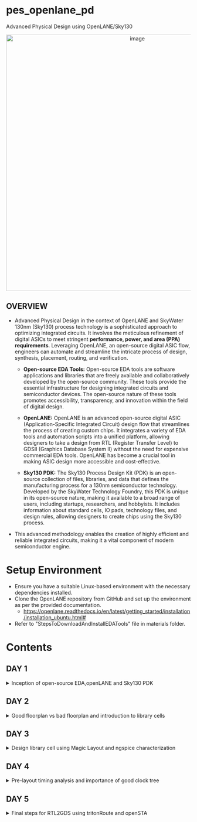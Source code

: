 # pes_openlane_pd
Advanced Physical Design using OpenLANE/Sky130

<p align="center">
<img width="700" alt="image" src="https://github.com/vandhana01/pes_openlane_pd/assets/142392052/1694b272-1d44-496e-acd1-7bfe96a40d27">
</p>

 ## OVERVIEW
- Advanced Physical Design in the context of OpenLANE and SkyWater 130nm (Sky130) process technology is a sophisticated approach to optimizing integrated circuits. It involves the meticulous refinement of digital ASICs to meet stringent **performance, power, and area (PPA) requirements**. Leveraging OpenLANE, an open-source digital ASIC flow, engineers can automate and streamline the intricate process of design, synthesis, placement, routing, and verification. 

   - **Open-source EDA Tools:** Open-source EDA tools are software applications and libraries that are freely available and collaboratively developed by the open-source community. These tools provide the essential infrastructure for designing integrated circuits and semiconductor devices. The open-source nature of these tools promotes accessibility, transparency, and innovation within the field of digital design.
   
   - **OpenLANE:** OpenLANE is an advanced open-source digital ASIC (Application-Specific Integrated Circuit) design flow that streamlines the process of creating custom chips. It integrates a variety of EDA tools and automation scripts into a unified platform, allowing designers to take a design from RTL (Register Transfer Level) to GDSII (Graphics Database System II) without the need for expensive commercial EDA tools. OpenLANE has become a crucial tool in making ASIC design more accessible and cost-effective.
   
   - **Sky130 PDK:** The Sky130 Process Design Kit (PDK) is an open-source collection of files, libraries, and data that defines the manufacturing process for a 130nm semiconductor technology. Developed by the SkyWater Technology Foundry, this PDK is unique in its open-source nature, making it available to a broad range of users, including startups, researchers, and hobbyists. It includes information about standard cells, IO pads, technology files, and design rules, allowing designers to create chips using the Sky130 process.
     
- This advanced methodology enables the creation of highly efficient and reliable integrated circuits, making it a vital component of modern semiconductor engine.
       
# **Setup Environment**
- Ensure you have a suitable Linux-based environment with the necessary dependencies installed.
- Clone the OpenLANE repository from GitHub and set up the environment as per the provided documentation.
   - https://openlane.readthedocs.io/en/latest/getting_started/installation/installation_ubuntu.html#
- Refer to "StepsToDownloadAndInstallEDATools" file in materials folder.

  
# **Contents**  
## DAY 1
<details>
<summary> Inception of open-source EDA,openLANE and Sky130 PDK </summary>
<br>
  
[](https://github.com/vandhana01/pes_asic_class#links-for-easy-navigaton)

- [Introduction to QFN-48 Package,chip,pads,core,die and IPs](#Introduction-to-QFN-48-Package,chip,pads,core,die-and-IPs)
- [Introduction to RISC-V](#Introduction-to-RISC-V)
- [From Software Applications to Hardware](#From-Software-Applications-to-Hardware)
- [Introduction to all components of open-source digital asic design](#Introduction-to-all-components-of-open-source-digital-asic-design)
- [Simplified RTL2GDS flow](#Simplified-RTL2GDS-flow)
- [Introduction to openLANE and strive chipsets](#Introduction-to-openLANE-and-strive-chipsets)
- [Get familiar to open-source EDA tools](#Get-familiar-to-open-source-EDA-tools)

# How to talk to computers

## Introduction to QFN-48 Package,chip,pads,core,die and IPs

<img width="350" alt="image" src="https://github.com/vandhana01/pes_pd/assets/142392052/03b887a4-97b7-4139-8bc9-e7c725d3bea6">
-->

<img width="550" alt="image" src="https://github.com/vandhana01/pes_pd/assets/142392052/c52d516e-1f09-4ea7-953a-f72482f09beb">

- QFN-48(Quad Flat No-Lead 48) package is a commonly used IC packaging format known for its compact size and thermal efficiency.
- Within this package, several crucial components play distinct roles in the functioning of an electronic device:
  
- **QFN-48 Package**
   - The QFN-48 package refers to the physical housing that encases an integrated circuit.
   - It features a flat, square or rectangular shape with a set number of external pins or leads for electrical connections.
   - The "48" in QFN-48 indicates the total number of pins on the package.
<img width="550" alt="image" src="https://github.com/vandhana01/pes_pd/assets/142392052/625b8397-5bb4-42ef-829c-1844e51ac5e0">

- **Chip**
   - The chip, also referred to as the integrated circuit (IC) or die, represents the heart and brains of the electronic device.
   - This tiny silicon wafer contains intricate semiconductor components, including transistors, resistors, and capacitors, arranged to execute specific functions as per the device's design and intended application.
   - The chip is encapsulated within the QFN-48 package.
<img width="550" alt="image" src="https://github.com/vandhana01/pes_pd/assets/142392052/bcdf7650-66a1-49c5-9fa8-19e86e3cd7d6">

- **Pads**
   - On the underside of the QFN-48 package, an array of metallic pads is arranged. 
   - These pads function as the electrical interface between the IC inside the package and the external circuitry, typically a printed circuit board (PCB).
   - Each pad connects to a specific function, such as power, ground, input, or output, facilitating communication between the IC and the external world.

- **Core**
   - Within the chip (IC or die), the core represents the central processing unit (CPU) or primary computational engine.
   - It is the heart of the IC and is responsible for executing program instructions, performing calculations, and managing data flow.
  
- **Die**
   - Die refers to a small, individual piece of silicon that contains the electronic components of a single IC or semiconductor device.
   - Each die plays a critical role in the overall functionality of the semiconductor device it is a part of.

<img width="550" alt="image" src="https://github.com/vandhana01/pes_pd/assets/142392052/8b8087f2-bf2f-4325-9a1d-43540158cd39">

- **IPs**
   - Intellectual properties (IPs) are modular components that can be integrated into the chip's design to add specific functions, making the overall design process more efficient and cost-effective.
   - **Foundries** play a crucial role in the semiconductor industry by providing semiconductor manufacturing services to companies that design ICs but do not have the facilities or expertise to produce them in-house.

<img width="550" alt="image" src="https://github.com/vandhana01/pes_pd/assets/142392052/b6029bd0-f1f9-44db-a5e0-c8a65d7c3ec3">

## Introduction to RISC-V
- The RISC-V Instruction Set Architecture (ISA) is an open and royalty-free standard ISA for designing efficient and scalable computer architectures.
- Open Standard: RISC-V is an open and royalty-free ISA managed by a consortium, allowing anyone to implement it without licensing fees.
- Modular Design: It offers different instruction sets and optional extensions for diverse applications, promoting flexibility.
- Simplified ISA: Following the RISC philosophy, it features a streamlined and orthogonal instruction set for efficient hardware design and compiler optimization.
- Scalability: RISC-V scales from small embedded devices to high-performance systems with 32-bit, 64-bit, and 128-bit address spaces.

<img width="550" alt="image" src="https://github.com/vandhana01/pes_pd/assets/142392052/b63793d6-c597-49b0-aebd-13f3ff3a95af">

## From Software Applications to Hardware

The flow you've outlined represents the layers and components of a typical computing system, starting from the highest level of application software down to the underlying hardware. Here's a more detailed breakdown of this flow:

1. **Application Software:**
   - Application software refers to the programs and applications that users interact with directly. These software applications serve specific purposes, such as word processing, web browsing, gaming, or data analysis. Examples include Microsoft Word, Google Chrome, and Adobe Photoshop.

2. **System Software:**
   - System software serves as an intermediary between application software and hardware, providing essential services and managing system resources. It includes several components:
   
   - **Operating System (OS):**
     - The operating system is a fundamental piece of system software that manages hardware resources, provides a user interface, and offers services for application software. Examples include Windows, macOS, and Linux.

   - **Compiler:**
     - Compilers are software tools that translate high-level programming languages (e.g., C++, Java) into machine code or low-level languages that can be executed by the computer's hardware. They are crucial for software development.

   - **Assembler:**
     - An assembler is a tool that translates assembly language code into machine code. Assembly language is a low-level representation of instructions that can be directly executed by the computer's central processing unit (CPU).

3. **Hardware:**
   - Hardware represents the physical components of the computer system. This layer includes various components such as the CPU, memory (RAM), storage devices (hard drives, SSDs), input/output devices (keyboard, mouse, monitor), and peripheral devices (printers, scanners, etc.).

The flow reflects the hierarchical structure of a computing system, with each layer building upon the one below it. Application software relies on system software to interact with and control hardware resources. System software, in turn, depends on the hardware to execute its functions. This layered approach is essential for the proper functioning of modern computer systems and ensures a separation of concerns between different levels of software and hardware.

<img width="550" alt="image" src="https://github.com/vandhana01/pes_pd/assets/142392052/5b616cf7-4ac8-414d-9574-b157b1576cc8">

# SoC design and OpenLANE 


## Introduction to all components of open-source digital asic design
The open-source approach aims to democratize and make ASIC design more accessible to a broader community of engineers and designers, fostering innovation and collaboration.

<img width="562" alt="image" src="https://github.com/vandhana01/pes_pd/assets/142392052/1171e642-7326-42c1-bca2-a6c010cd2cf6">


## Simplified RTL2GDS flow
Register Transfer Level to Graphic Data System flow is a complex and multi-step process used to design and fabricate integrated circuits (ICs).

- **RTL (Register Transfer Level)**:
   - RTL is a level of abstraction in digital circuit design that represents the functionality and behavior of a digital system. It describes how data flows through registers and how logical operations are performed within a digital circuit.Designers create RTL descriptions using hardware description languages (HDLs) like VHDL or Verilog.
- **GDS (Graphics Database System)**:
   - GDS is a file format and a set of tools used for representing and manipulating the physical layout of integrated circuits. GDS files contain information about the position, shape, size, and connectivity of all the components and interconnects on a semiconductor chip.   

<img width="563" alt="image" src="https://github.com/vandhana01/pes_pd/assets/142392052/e8b3fb18-d79b-4f1a-a8bf-7b0defb2b226">

- **Synthesis**
   - Converts RTL to a circuit out of components from the standard library (SCL)
   - In this stage, tools like Synopsys Design Compiler or Yosys generate a gate-level netlist, which consists of standard cells, flip-flops, and logic gates (AND, OR, flip-flops, etc.) and their interconnections.
- **Floor and Power Planning**
   - Floor planning is the initial phase of physical design where designers allocate space on the chip's layout for different functional blocks, such as the CPU core, memory, input/output (I/O) pads, and other components.
      - Ensure efficient utilization of silicon area.
      - Optimize for performance, minimizing signal delays
   - Power planning involves the distribution of power and ground signals across the chip to ensure that all components receive stable and adequate power supply while minimizing power consumption and heat generation.
      - Ensure a reliable power supply to all parts of the chip.
      - Minimize voltage drops and IR (current * resistance) losses.
   - Both floor planning and power planning are iterative processes that require collaboration between different design teams to meet performance, power, and thermal objectives while adhering to the chip's area and manufacturing constraints. These processes are fundamental to achieving a successful physical design for semiconductor chips.
- **Placement**
   - The process of determining the physical locations of various components and elements on the chip's layout. 
   - Effective placement is crucial for achieving a successful chip design. It sets the stage for subsequent steps in the design flow, including routing and physical verification. Achieving a well-balanced placement that meets the design's performance and power goals while adhering to design rules is a key challenge in IC design.
      - Global Placement: This phase defines approximate locations for components and considers high-level objectives like chip symmetry and resource allocation.
      - Detailed Placement: In this phase, fine-grained placement decisions are made to optimize for performance and meet specific constraints.
- **Clock Tree Synthesis (CTS)**
   - It is the process of creating an optimized and balanced distribution network for clock signals throughout the chip.
   - The primary goal of CTS is to ensure that all sequential elements, such as flip-flops and latches, receive clock signals with minimal skew and jitter, enabling synchronized and reliable operation of the entire circuit
   - CTS begins with the design of the clock network, which includes the creation of a tree-like structure of buffers and wires to distribute the clock signal from a single source (the clock input) to all clocked elements in the chip.
- **Routing**
   - It involves the creation of interconnections or wiring that connect various components, such as logic gates, flip-flops, and memory cells, on the semiconductor chip's layout.
   - Routing often takes place on a grid-based system, where wires are placed on a grid of rows and columns. This simplifies the routing process and aligns wires neatly.
   - Specialized routing algorithms and tools are employed to automate and optimize the routing process while meeting design, performance, and manufacturing requirements
- **Sign Off** 
   - **Physical Verification:**
      - **Definition:** Physical verification, also known as design rule checking (DRC) and layout versus schematic (LVS) verification, involves a series of checks to ensure that the chip layout conforms to the design rules specified by the semiconductor foundry and design team.
   
      - **Design Rule Checking (DRC):** DRC involves checking the chip layout for violations of geometrical and physical constraints, such as minimum feature size, clearances, spacing, and alignment rules. It ensures that the layout can be reliably manufactured.
   
      -  **Layout Versus Schematic (LVS) Verification:** LVS verification compares the actual layout of the chip to the original schematic design to verify that they match. It checks for discrepancies in the connectivity and electrical properties of the components.
   
   - **Timing Verification:**
      - **Definition:** Timing verification, often referred to as static timing analysis (STA), is the process of rigorously analyzing the chip's design to ensure that it meets timing constraints, such as setup time, hold time, and maximum clock frequency.
   
      - **Static time analysis:** STA involves a detailed and precise analysis of the timing behavior of the digital circuit to ensure that it meets timing constraints and operates correctly. 

   - Both physical verification and timing verification are critical to ensure that semiconductor chips meet manufacturing and performance specifications. These processes are iterative, and adjustments are made to the design until all checks pass and timing requirements are met.
  
## Introduction to openLANE and strive chipsets
- Problem is tougher when using open source EDA : Tools Qualification? Tools Calibration? Missing Tools?
- **OpenLANE** : OpenLANE is an open-source EDA toolchain that facilitates the automated design and verification of digital chips, specifically ASICs
   - Produce a clean ( No LVS Violations, No DRC Violations and Timing Violations) GDSII with no human intervention.
   -  tape-out-hardened flow that addresses two main use cases: hardening a macro and integrating a System-on-a-Chip (SoC)
   - Tuned for SkyWater 130nm Open PDK
   - Containerized : Functional out of the box , Instructions to build and run natively will follow
   - Modes of operation: Autonomous or Interactive
     
![image](https://github.com/vandhana01/pes_pd/assets/142392052/3ac775c1-b3b8-4550-b639-0b2fa1ef47cc)

OpenLANE flow consists of several stages. By default all flow steps are run in sequence. Each stage may consist of multiple sub-stages. OpenLANE can also be run interactively as shown [here][25].

1. *Synthesis*
    1. `yosys` - Performs RTL synthesis
    2. `abc` - Performs technology mapping
    3. `OpenSTA` - Pefroms static timing analysis on the resulting netlist to generate timing reports
2. *Floorplan and PDN*
    1. `init_fp` - Defines the core area for the macro as well as the rows (used for placement) and the tracks (used for routing)
    2. `ioplacer` - Places the macro input and output ports
    3. `pdn` - Generates the power distribution network
    4. `tapcell` - Inserts welltap and decap cells in the floorplan
3. *Placement*
    1. `RePLace` - Performs global placement
    2. `Resizer` - Performs optional optimizations on the design
    3. `OpenPhySyn` - Performs timing optimizations on the design
    4. `OpenDP` - Perfroms detailed placement to legalize the globally placed components
4. *CTS*
    1. `TritonCTS` - Synthesizes the clock distribution network (the clock tree)
5. *Routing*
    1. `FastRoute` - Performs global routing to generate a guide file for the detailed router
    2. `CU-GR` - Another option for performing global routing.
    3. `TritonRoute` - Performs detailed routing
    4. `SPEF-Extractor` - Performs SPEF extraction
6. *GDSII Generation*
    1. `Magic` - Streams out the final GDSII layout file from the routed def
    2. `Klayout` - Streams out the final GDSII layout file from the routed def as a back-up
7. *Checks*
    1. `Magic` - Performs DRC Checks & Antenna Checks
    2. `Klayout` - Performs DRC Checks
    3. `Netgen` - Performs LVS Checks
    4. `CVC` - Performs Circuit Validity Checks   
   - We put our HDL in at one end, and out the other comes the GDSII files that are the standard file format for the foundary.
   - This flow performs full ASIC implementation steps from RTL all the way down to GDSII based on several components including OpenROAD, Yosys, Magic, Netgen, Fault, OpenPhySyn, CVC, SPEF-Extractor, CU-GR, Klayout and costum methodology scripts for design exploration and optimization. OpenLANE makes use of the efabless floorplanning script, makes use of the STA, placement, and routing in OpenROAD, and includes automated design space exploration
       
- **striVe** : OpenLANE was used successfully for the tape out of a family of RISC-V based SoCs called “striVe”. - Open PDK, Open EDA, Open RTL
  
![image](https://github.com/vandhana01/pes_pd/assets/142392052/32118d3a-528e-488f-8e7a-b02668ce8159)
  
- OpenLANE is an open-source EDA toolchain that aids in the design and verification of digital chips, while Strive Chipsets are the customized semiconductor chipsets created using EDA tools like OpenLANE to address specific application or market needs. Together, they represent the intersection of open-source collaboration and customized semiconductor design for a wide range of industries and applications.

![image](https://github.com/vandhana01/pes_pd/assets/142392052/b6d8ee77-0a50-408e-8f61-9547f3186796)


# Get familiar to open-source EDA tools
## Skywater PDK Files
![image](https://github.com/vandhana01/pes_pd/assets/142392052/bb09b40b-81e2-413e-b035-110056d1992b)

- There are three subdirectories
   - **Skywater-pdk**: Contains all the PDK related files
   - **Open_pdks**: Contains scripts that are used to bridge the gap between closed-source and open-source PDK to EDA tool compatibility
   - **Sky130A**: Compatible open-source PDK files
## Invoking OpenLANE
![image](https://github.com/vandhana01/pes_pd/assets/142392052/bebf9028-f10d-4d81-b6ea-98c5f4ea3174)

- `flow.tcl` is the file that contains the script to run the designs
- `-interactive` - runs step by step process (interactive mode)
## Importing package
![image](https://github.com/vandhana01/pes_pd/assets/142392052/9adf9b64-36eb-4e5f-92e7-d08ee52a5365)


- `package require openlane 0.9` To import all the packages that are required to run OpenLANE
## OpenLANE design folder
![image](https://github.com/vandhana01/pes_pd/assets/142392052/fd358940-646d-4122-97b4-9a5b5d73b8e9)


- All the designs run within OpenLANE are in design folder
## Hierarchy of Design folder
![image](https://github.com/vandhana01/pes_pd/assets/142392052/d1904b49-8d5b-48af-92de-42e287815288)


Every design folder has_
- `Src folder` : Contains verilog files and sdc constraint files
- `Config.tcl files`: Design specific configuration switches used by OpenLANE
  
![image](https://github.com/vandhana01/pes_pd/assets/142392052/ba91f191-1070-431f-ab38-4daa55950a8b)
  -`less config.tcl` 
## Prepare the design
- To Setup files specific to the design flow
- `prep -design <design_name>`
![image](https://github.com/vandhana01/pes_pd/assets/142392052/e5c6b465-9190-4532-af78-266eae5a4366)

- After design prep , there will be a new run directory created ,where all the results will be stored. 
![image](https://github.com/vandhana01/pes_pd/assets/142392052/42572d0b-1db4-4c65-bfd2-f20c2cad3859)

 ## Synthesis
![image](https://github.com/vandhana01/pes_pd/assets/142392052/4f0a7927-c389-4a6d-a71f-f6ad5507dd1d)

- `run_synthesis`: To run synthesis
- After synthesis find the flop ration = No. of D flip flops / Total number of cells
![image](https://github.com/vandhana01/pes_pd/assets/142392052/7986d27b-900e-4cab-b0fa-98c58cff6e90)

 
</details>

## DAY 2
<details>
<summary> Good floorplan vs bad floorplan and introduction to library cells </summary>
<br>
  
[](https://github.com/vandhana01/pes_asic_class#links-for-easy-navigaton)

- [chip Floor planning considerations](#chip-Floor-planning-considerations)
- [Library Binding and placement](#Library-Binding-and-placement)
- [Standard Cell design and characterization flow](#Standard-Cell-design-and-characterization-flow)
- [General timing characterization parameters](#General-timing-characterization-parameters)
  
# chip Floor planning considerations
1. **Utilizaton factor and aspect ratio**
   - Define Width and Height of Core (All logical cells are present)  and Die
   - Utilization factor measures how efficiently a chip's available area is used for active components
    - UTILISATION FACTOR = Area Occupied by the Netlist / Area of the core  (Normally 50-60% utilization)
   -  aspect ratio defines the chip's width-to-height ratio in the layout. Affect chip shape and manufacturing.
    - ASPECT RATIO = Height / Width (If it is =1 (square), else (rectangle) shape
2. **Pre-placed cells (Macros)**
   - Functional blocks  such as processor cores, memory blocks, mux,comparator, clock-gating cell or I/O interfaces.  
   - The arrangement of these IPs on chip is called Floorplanning
   - These IPs/blocks have user-defined locations and hence are placed in chip before automated placement and routing. Therefore called pre-placed cells.
   - Automated Placement and Routing tool places the remaining logical cells in the design onto chip.
3. **De-coupling capacitors**
   - Decoupling capacitors are small capacitors placed strategically on the power supply lines (VDD and VSS) of an electronic circuit or IC.
   - They store electrical energy when the voltage level is higher than required and release it when the voltage drops below the desired level (local reservoir of charge)
   - Hence **Local communication** is taken care as they stabilize power supplies by absorbing voltage fluctuations, reduce electrical noise, and ensure signal integrity
4. **Power planning**
   -  Power planning is crucial for reducing noise in digital circuits caused by voltage droop and ground bounce.
   -  Coupling capacitance forms between interconnect wires and the substrate, which charged or discharged to represent logic 1 or logic 0 states in the circuit.
   -  During signal transitions, charge associated with coupling capacitors may be released or "dumped" to ground resulting in transient voltage fluctuations and noise on the power and ground lines.
   -   If there aren't enough ground taps, charge can accumulate at these taps. This excess charge can cause the ground line to behave like a large resistor, leading to an increase in ground voltage and a reduction in noise margin.
    -  To address these issues, a **Global communication** i.e., robust power delivery network with numerous power strap taps is essential.  
5. **Pin placement and logical cell placement blockage**
   - Also known as I/O (input/output) pad placement, involves determining the locations and assignments of input and output pins on the chip's periphery.
   - Proper pin placement is crucial for efficient power distribution.
   - By creating **placement blockages** around the components, designers can ensure that they are physically isolated from other parts of the design, reducing the risk of interference or unwanted coupling. 
6. **Floorplan using OpenLANE**
- Before running floorplan, Check the available switches
  - ` cd Desktop/work/tools/openlane_working_dir/openlane/configuration`
  - `less README.md`

![image](https://github.com/vandhana01/pes_pd/assets/142392052/2d27055e-b8e8-439f-88a6-4b32779c75b8)


 - floorplanning will be run according to configuration settings in the design specific `config.tcl` file.
![image](https://github.com/vandhana01/pes_pd/assets/142392052/ce744385-d657-4dec-9a43-629029eb5981)
 - `run_floor` in openlane to execute the floorplanning step.
 - an essential command in OpenLANE for creating the initial physical floorplan of an ASIC design. 
![image](https://github.com/vandhana01/pes_pd/assets/142392052/03788a05-ebe5-4e1c-8458-09fe31893b44)

 - Output is the `def` file  (design exchange format)
 - contains important information about the physical layout of the chip, including the positions and dimensions of cells, placement of I/O pads, the power grid structure, and other physical design details.
 
- `less picorv32a.floorplan.def`

![image](https://github.com/vandhana01/pes_pd/assets/142392052/b63baf1f-f822-47e1-97d3-db4fa2b2170e)

7. **Floorplan layout in Magic**
  - To see actual layout after floorplan
  - `magic -T /home/vsduser/Desktop/work/tools/openlane_working_dir/pdks/sky130A/libs.tech/magic/sky130A.tech lef read ../../tmp/merged.lef def read picorv32a.floorplan.def &`
  -  setting up the "magic" tool for the specified technology node, reading in a LEF file describing a standard cell library, and reading in a DEF file that likely contains the floorplan for an IC design based on the Picorv32 processor core.
  -  The "&" symbol at the end of the command allows you to run multiple commands in a single line
  
<img width="550" alt="image" src="https://github.com/vandhana01/pes_pd/assets/142392052/d52c032c-07ce-420d-9d55-22493e1567da">  


# Library Binding and placement
-  They involve selecting and placing standard cells from a library onto the chip's floorplan. They provide the foundation for subsequent stages in the ASIC design flow, including routing, verification, and manufacturing preparation.
1. **Netlist binding and initial place design**
   - Library will have width and height of cells, delay/timing info, required conditions, various shapes gates, various flavours of cells, etc
   - Netlist binding, also known as cell binding or logic binding, is the process of associating logical functions or gates from a high-level RTL (Register-Transfer Level) design with specific standard cells or library cells from a cell library.
   - The primary goal of initial placement is to create a starting point for the detailed placement step. It provides a rough layout of cells on the chip, ensuring that critical paths are appropriately positioned and that power and clock distribution networks can be efficiently established.
<img width="450" alt="image" src="https://github.com/vandhana01/pes_pd/assets/142392052/257c82b0-d23c-439b-975e-b9bc6daeab93">     


2. **Optimize placement**
   - Clearly define your optimization objectives, which may include minimizing wirelength, meeting timing constraints, optimizing for power distribution, and achieving area efficiency.
   - This is the stage where we estimate wire length and capacitance and based on that, insert repeaters(buffers that recondition the original signal and make a new signal and send it to following stage to maintain signal interigty)
<img width="450" alt="image" src="https://github.com/vandhana01/pes_pd/assets/142392052/3fe951b0-7941-452b-8954-6a6875737d1e">

   - timing analysis is done, assuming that all the clock signals are performing at ideal rate , to check wheather the placement done reasonable or not
    
3. **Placement**
- **Global Placement**: Initially, use global placement algorithms to provide a rough placement of cells. These algorithms consider high-level objectives and balance different goals. But not a legal placement
- **Detailed Placement**: Detailed placement refines the positions of individual cells, optimizing for local objectives, Legalize the cell placement, addressing timing and congestion issues.

  - `run_placement` : Global placement is performed
- `cd Desktop/work/tools/openlane_working_dir/openlane/designs/picorv32a/runs`
- after `ls` follow up with `<data>` `results` `placement` `picorv32a.placement.def`
- `magic -T /home/vsduser/Desktop/work/tools/openlane_working_dir/pdks/sky130A/libs.tech/magic/sky130A.tech lef read ../../tmp/merged.lef def read picorv32a.placement.def &`
<img width="450" alt="image" src="https://github.com/vandhana01/pes_pd/assets/142392052/7ca97c32-2c15-411e-8ff1-abd3d599c744"> 
Zoom in
<img width="450" alt="image" src="https://github.com/vandhana01/pes_pd/assets/142392052/4a1ed8ed-13fc-4b5b-9701-04acec3195bf">

# Standard Cell design and characterization flow
- They are pre-designed and pre-characterized logic gates or functional blocks with fixed heights that are used to implement digital logic functions in an IC. 
<img width="450" alt="image" src="https://github.com/vandhana01/pes_pd/assets/142392052/ef79f06b-c292-4bc7-8587-a7a2f03a7b87">

- **Cell Design Flow** ___
  1. Inputs : Process design kits(PDKs), DRC & LVS rules, SPICE models, library and user-defined specs.
  2. Design Steps : Circuit Design, Layout Design, Characterization. The software GUNA used for characterization. The characterization can be classified as Timing characterization, Power characterization and Noise characterization.
  3. Outputs : CDL (Circuit Description Language), GDSII, LEF, extracted Spice netlist (.cir), timing, noise, power.libs, function.
     
- **Characterization flow**
    - These libraries, along with their associated Liberty files, play a key role in enabling synthesis tools to determine the optimal arrangement of standard cells in an IC design.
      
<img width="450" alt="image" src="https://github.com/vandhana01/pes_pd/assets/142392052/5a2ec424-d8d3-4e0a-99b7-837f4aec1c6e">   

<img width="450" alt="image" src="https://github.com/vandhana01/pes_pd/assets/142392052/3a5a7e3e-e98b-4cb1-a4b6-8bde6d58b920"> 

- **STEPS**
1. Read the module files
2. Read the extracted SPICE netlist
3. Recognise the behaviour of the buffer
4. Read sub-circuits of the inverter
5. Attach the necessary power supplies
6. Apply the stimulus
7. Provide necessary output capacitances
8. Provide necessary stimulation command

- The open-source software GUNA is used for characterization.
<p align="center">
<img width="500" alt="image" src="https://github.com/vandhana01/pes_pd/assets/142392052/879552d0-0a6d-4bc5-8632-8e5d391772c6">
</p>

# General timing characterization parameters 
- **Timing threshold definitions**
-  `slew_low_rise_thr` : 20% from bottom power supply of a rising signal
-  `slew_high_rise_thr` : 20% from top power supply of a rising signal
-   `slew_low_fall_thr` : 20% from bottom power supply of a falling signal
-  `slew_high_fall_thr` : 20% from top power supply of a falling signal
-  `in_rise_thr` : 50% point on the rising edge of input
- `in_fall_thr` : 50% point on the falling edge of input
- `out_rise_thr` : 50% point on the rising edge of ouput
- `out_fall_thr` : 50% point on the falling edge of ouput

<img width="550" alt="image" src="https://github.com/vandhana01/pes_pd/assets/142392052/14638358-bba0-46ad-b767-5cb2691c910e"> 

- These are used to calculate factors such as propogation delay and transition time.
    - **propogation delay** = time(out_*_thr) - time(in_*_thr)
    - **Transition time** = time(slew_high_rise_thr) - time(slew_low_rise_thr) 
</details>

## DAY 3
<details>
<summary> Design library cell using Magic Layout and ngspice characterization </summary>
<br>
  
[](https://github.com/vandhana01/pes_asic_class#links-for-easy-navigaton)

- OpenLANE has the benefit of allowing changes to internal switches of the ASIC design flow on the fly. This allows users to experiment with floorplanning and placement without having to reinvoke the tool.
  - Can be done resetting the variable using `set <variable>`
  - Followed by running the flow again for the values to reset
  
- [Labs for CMOS inverter ngspice simulations](#Labs-for-CMOS-inverter-ngspice-simulations)
- [Inception of Layout CMOS fabrication process](#Inception-of-Layout-CMOS-fabrication-process)
- [Sky130 Tech File Labs](Sky130-Tech-File-Labs)
  
# Labs for CMOS inverter ngspice simulations
## SPICE Simulations
- SPICE (**Simulation Program with Integrated Circuit Emphasis**) is a widely used simulation tool for electronic circuit design and analysis.
- SPICE simulations are invaluable for verifying circuit functionality, assessing performance, and identifying potential issues before moving to the physical prototyping and manufacturing stages. 
- To simulate standard cells, first we should create spice deck wrappers around our model files.
    - SPICE deck will comprise of:
    - Model include statements
    - Component connectivity, including substrate taps
    - Output load capacitance
    - Component values
    - Node names
    - Simulation commands
      
<p align="center">
<img width="500" alt="image" src="https://github.com/vandhana01/pes_pd/assets/142392052/e04baa88-ad44-463f-9443-d9d37fb7fc9c">
</p>   

## SPICE Deck creation and simulation for CMOS Inverter
## CMOS_inverter.cir
  - Drain Gate Source and Substrate format (connectivity info)
  - Should include the model file
    
```cir
*** MODEL DESCRIPTIONS ***
*** NETLIST DESCRIPTION ***
M1 out in vdd vdd pmos W=0.375u L=0.25u
M2 out in 0 0 nmos W=0.375u L=0.25u

cload out 0 10f

Vdd vdd 0 2.5
Vin in 0 2.5

*** SIMULATION Commands ***
.op
.dc Vin 0 2.5 0.05

*** include tsmc_025um_model.mod ***
.LIB "tsmc_025um_models.mod" CMOS_MODELS
.end
```    
- To plot the output waveform of the spice deck we will use ngspice.
- The steps to run the simulation on ngpice are as follows:
     1. Source the .cir spice deck file: ` cd <file location>`
     2. Run the spice file by: run
     3. Run: setplot → allows you to view any plots possible from the simulations specified in the spice deck
     4. Select the simulation desired by entering the simulation name in the terminal
     5. Run: display to see nodes available for plotting
     6. Run:`plot a vs b`  to obtain output waveform

## Switching Threshold Vm
- SPICE Analysis
- CMOS cells have three modes of operation:
      1. Cutoff - No inversion
      2. Triode - Inversion but no pinchoff in channel
      3. Saturation - Inversion and pinchoff in channel
- The voltages at which the switch between the modes of operation happens is dependent on the threshold voltage of the device(s). Threshold voltage is a function of the W/L ratio of a device, therefore varying the W/L ratio will vary the output waveform of CMOS devices.

<p align="center">
<img width="500" alt="image" src="https://github.com/vandhana01/pes_pd/assets/142392052/707695d7-35ed-430d-aaf9-b017aae33cac">
</p>   

- To enable efficient description of the varying waveforms a single parameter called **switching threshold** is used. Switching threshold(Vm) is defined at the intersection of Vin = Vout. A perfectly symmetrical device will have a switching threshold such that Vin = Vout = VDD/2. If it is not symmetric, try to increase the PMOS width and run the simulation again. 

## Dynamic simulation of CMOS
- Static simulations are used to analyze the behavior of a circuit under DC (direct current) conditions, typically to determine its DC operating point, voltage levels, and current flows.
- Dynamic simulations focus on the transient behavior of a circuit over time, such as how it responds to input changes.
- **For Dyanamic Simulation of CMOS inverter**
```cir
*** MODEL DESCRIPTIONS ***
*** NETLIST DESCRIPTION ***
M1 out in vdd vdd pmos W=0.375u L=0.25u
M2 out in 0 0 nmos W=0.375u L=0.25u

cload out 0 10f

Vdd vdd 0 2.5
Vin in 0 0 pulse 0 2.5 0 10p 10p 1n 2n 

*** SIMULATION Commands ***
.op
.tran 10p 4n

*** include tsmc_025um_model.mod ***
.LIB "tsmc_025um_models.mod" CMOS_MODELS
.end
```   
# Inception of Layout CMOS fabrication process
## 16-Mask CMOS Process Steps
1. **Selecting a substrate**
   - Selection of base layer on which other regions will be formed.
   - P-type, high resistivity(5~50ohms) doping level (10^15 cm^-3) and orientation (100).
   -  substrate doping should be less than "well" doping (used to fabricate NMOS and PMOS)
2. **Create an active region for transistors**
   - Pockets created for NMOS and PMOS using photoresist and photolithography. 
   -  Grow SiO2 (~40nm) on P-type substrate. (create isolation between pockets)
   -  Deposit Si3N4 (~80nm) on SiO2
   -  Deposit ~1um layer of photoresist(used to define regions)
   -  photolithography(selectively exposing and chemically treating a photoresist, to create a pattern that is then transferred onto the wafer)
   -  etch out Si3N4 and SiO2 using a suitable solvent
   -  Place the obtained structure in oxidation furnace due to which field oxide is grown.This process is called LOCOS(Local oxidation of silicon)
   -  Etch out Si3N4 using hot phosphoric acid
3. **NWell and PWell formation**
   - create the n-wells and p-wells for PMOS and NMOS transistors, respectively
   - Apply photoresist and mask to cover NMOS/PMOS , expose to UV and remove mask. Perform Ion Implantation
   -  Pwell uses boron(~200keV) and nwell uses phosphorus(~400keV).
   -  depth of the wells will be is low. Therefore Drive in diffusion by placing it in a high temperature furnace to increases the well depth.
4. **Formation of Gate**
   - For desired threshold value NA (doping Concentration) and Cox to be set.
   - Repeat step 3 , But Pwell uses boron(~60keV) and nwell uses Arsenic
   - SiO2 will be damaged due to implantation, Soo Original oxide etched/stripped using dilute hydrofluoric(HF) solution
   - Then re-grown again to give quality oxide(~10nm thin)
   - Deposit polysilicon layer(~0.4um) and N-type (phosphorous or arsenic) ion implants for low gate resistance
   - again mask on small width of Nwell and PWell above SiO2 and perform photolithography
5. **Lighlt Doped Drain(LDD) Formation**
   - LDD done to avoid hot electron effect and short channel effect
   - To Nwell Create a mask, spin a photoresist,  phosphorous to make N-Implant on p-well(N-)
   - use boron to make P-Implant on n-well (p-)
   - Protect LDD by despositing ~0.1um Si3N4 or SiO2 and perform  plasma anisotropic etching that results in formation of side wall spacers    
6. **Source and Drain Formation**
   - Thin screen oxide to aviod channeling during implants
   - Mask, photoresist,wask, etch
   - Nwell structure, deposit arseni(~75KeV) that forms an N+ implant on Pwell and use boron(~50keV) for P+ implant formation on Nwell
   - Expose to high temperature furnace that results in required thickness of N+,P+,N-,P- implants.
7. **Steps to form contacts and interconnects**
   - SiO2 removed using HF etch. Titanium deposited using sputtering.
   - Wafer heated at about 650-700C in N2, ambient for 60sec . Results in low resistant TiSi and TiN which is used only for local communication
   - Etch off TiN on and half around gate structure of both MOS using RCA Cleaning
8. **Higher level metal formation**
   - 1um of SiO2 doped with phosphorous or boron(known as phosphosilicate glass or borophosphosilicate glass) deposited on wafer surface
   - chemial mechanical polishing(CMP) technique for planarizing wafer surface
   - Create contact pins by masking, photoresist, etching... and again do CMP
   - Aluminum layer deposition, tiN deposition , W as contacts, and masking, photoresist, etching... everytime . proper holes with contacts have to be made
   - Top dielectric(Si3N4) to protect the chip

![image](https://github.com/vandhana01/pes_pd/assets/142392052/5a104049-efbe-4ca8-9d07-052d85395304)

# Sky130 Tech File Labs

## Magic Layout View of Inverter Standard Cell         
- Git clone : `https://github.com/nickson-jose/vsdstdcelldesign` for cell files
  
![image](https://github.com/vandhana01/pes_pd/assets/142392052/e67be7bb-47c7-4dc4-82e6-9accf5f1b385)
 

![image](https://github.com/vandhana01/pes_pd/assets/142392052/556532f6-72f3-41a1-84ee-0169ff43ea51)


-  `cd Desktop/work/tools/openlane_working_dir/openlane/vsdstdcelldesign
magic -T sky130A.tech sky130_inv.mag &`

<p align="center">
<img width="300" alt="image" src="https://github.com/vandhana01/pes_pd/assets/142392052/15decefe-627b-47f4-b869-4f53abe0952a">
</p>

- Magic Key Features:
   1. Color Palette - Defines layers and associated colors
   Continuous DRC
   2. Device Inference - Automatic recognition of NMOS and PMOS devices
      
- **Device Inference** :
- Select the specific layer/device by hovering over the object and pressing, s, iteratively, until you traverse the hierarchy to the specified object
- move the cursor to a required area, and press `s`
- Run the what command in the tkcon window:

<img width="550" alt="image" src="https://github.com/vandhana01/pes_pd/assets/142392052/0065c736-5da8-4576-9f15-e093c2f09bce"> 

## DRC errors
- Design Rule Check involves checking whether the layout design of an integrated circuit adheres to a set of predefined design rules and constraints.
- DRC errors in magic will be highlighted with white dotted lines:
- To identify DRC errors select `DRC find next error`:
  
<img width="550" alt="image" src="https://github.com/vandhana01/pes_pd/assets/142392052/a109c6f2-023a-45c8-a0a7-7573138b546d"> 

- The associated DRC error will be displayed in the tkcon window
- For more information on DRC errors plase refer to: https://skywater-pdk--136.org.readthedocs.build/en/136/
For more information on how to fix these DRC errors using Magic please refer to: http://opencircuitdesign.com/magic/

## PEX Extraction with Magic
- To extract the parasitic spice file for the associated layout one needs to create an extraction file
- After generating the extracted file we need to output the .ext file to a spice file

<img width="550" alt="image" src="https://github.com/vandhana01/pes_pd/assets/142392052/f7f0de0c-41c2-4c79-a27c-1d1d5ca3255f"> 

- What's inside spice file that is created ???
- `vim sky130_inv.spice`

<img width="550" alt="image" src="https://github.com/vandhana01/pes_pd/assets/142392052/d020d2fe-8451-462d-be5e-a09cf2516d5d"> 

 - Umm... Not much !!!
- Has intervert netlist details
- Modify the file wrt requirement
    - Grid size from the layout is 0.01u
    - specify the library for MOS
    - create VDD, VSS, Input pulse Va
    - specify the type of analysis to be done
      
 - **GRID size** 

<img width="550" alt="image" src="https://github.com/vandhana01/pes_pd/assets/142392052/757a8b90-8f38-4b80-9022-8cbcb2f9edef"> 

## Modified Spice netlist

![image](https://github.com/vandhana01/pes_pd/assets/142392052/aa5ed965-00aa-4647-8550-f2f6143e2cdb)
 

- To run the simulation with ngspice, invoke the ngspice tool with the spice file as input
- `nyspice sky130_inv.spice`
  
![image](https://github.com/vandhana01/pes_pd/assets/142392052/dbe2cffa-c4e4-41b6-a227-3ec42e98acf6)

- Graph
- `plot y vs time a`
   
![image](https://github.com/vandhana01/pes_pd/assets/142392052/475114b5-714f-4455-9573-f17415bf619e)


 - Characterise the cell
   1. **Rise Transition** : 0.0395ns (the transition of a signal from a low (logic 0) to a high (logic 1) voltage level)
   2. **Fall transition** : 0.0282ns (  the transition of a signal from a high (logic 1) to a low (logic 0) voltage level)
   3. **Cell Rise delay** : 0.03598ns ( the time it takes for the output of a logic cell or gate to make a valid transition from a low to high voltage level (i.e., a rise transition) in response to a change in its input)
   4. **Cell fall delay** : 0.0483ns (the time it takes for the output of a logic cell or gate to make a valid transition from a high to low voltage level (i.e., a fall transition) in response to a change in its input)
</details>

## DAY 4
<details>
<summary> Pre-layout timing analysis and importance of good clock tree </summary>
<br>
  
[](https://github.com/vandhana01/pes_asic_class#links-for-easy-navigaton)


# Timing modelling using delay tables
- Using an abstract view of the GDS files generated by Magic, Place and routing (PnR) is performed . The abstract information will include metal and pin information. The PnR tool will use the abstract view information, formally defined as LEF information, to perform interconnect routing in conjunction to routing guides generated from the PnR flow.
  
## An Introduction to LEF Files
- Technology LEF : Contains layer information, via information, and restricted DRC rules
- Cell LEF : Abstract information of standard cells


## Extraction of LEF
- guidelines to get standard cell set
   - Input and output ports must lie on the intersection of vertical and horizontal tracks
   - Width of the standard cell should be odd multiples of the track pitch and height should be odd multiple of vertical track pitch
- `Desktop/work/tools/openlane_working_dir/pdks/sky130A/libs.tech/openlane/sky130fd_sc_hd/tracks.info`

![image](https://github.com/vandhana01/pes_pd/assets/142392052/ea84d361-b6c8-472b-b8dd-3b9e96aa0611)


## Standard Cell Pin Placement


- To display the grid in magic:
![image](https://github.com/vandhana01/pes_pd/assets/142392052/f19366f0-5f6f-456d-b995-fa353d807b56)


- Viewing the grid we can ensure our pin placement is optimized for PnR flow:

![image](https://github.com/vandhana01/pes_pd/assets/142392052/d4bc00de-a2c4-4d0e-8b2a-d160556f6b50)

![image](https://github.com/vandhana01/pes_pd/assets/142392052/8beec9fb-5f0f-48f5-8909-f58917ebe287)

## LEF Generation in Magic
- Magic allows users to generate cell LEF information directly from the Magic terminal.
- To generate the cell LEF file from Magic perform:
1. First  `save sky130_vsdinv.mag` and `exit` from new grid from console
![image](https://github.com/vandhana01/pes_pd/assets/142392052/0f0bb0c7-338a-408b-8002-3f053412001e)

2. Then open the file and extract LEF 
![image](https://github.com/vandhana01/pes_pd/assets/142392052/056ce031-ba6b-4d3d-b98f-164fa943f24a)

- **Generated cell LEF file**:
  
![image](https://github.com/vandhana01/pes_pd/assets/142392052/18447044-9765-40df-bd94-1ab1d3500137)
  
## Including Custom Cells in OpenLANE
- In order to include the new cells in OpenLANE we need to do some initial configuration:
  1. Fully characterize new cell with GUNA for specified corners
  2. Include cell level liberty file in top level liberty file
 ![image](https://github.com/vandhana01/pes_pd/assets/142392052/e7a52951-b47e-4829-8bd6-b67d713446f3)

  3. Reconfigure synthesis switches in the `config.tcl` file
     
- we need the lef file, library file that has cells
  
![image](https://github.com/vandhana01/pes_pd/assets/142392052/e6ce022e-5a1e-48e6-95fa-f08ba1a5d7da)

  - Change config file so that these libraries and lef file is used
![image](https://github.com/vandhana01/pes_pd/assets/142392052/1ce70d96-34bb-4b3c-917e-b369548a4109)

- Note: This step will also include any extra LEF files generated for the custom standard cell(s)
Overwrite previous run to include new configuration switches

   4. Overwrite previous run to include new configuration switches
![image](https://github.com/vandhana01/pes_pd/assets/142392052/8bdfe1eb-f227-4f70-9288-bfcd05b18990)
     
   5. Add additional statements to include extra cell LEFs
![image](https://github.com/vandhana01/pes_pd/assets/142392052/8ebad0c0-dc9d-4e96-9566-647e49463c77)

- Check synthesis logs to ensure cell has been integrated correctly
  - `run_synthesis`

![image](https://github.com/vandhana01/pes_pd/assets/142392052/76aa141b-cd49-4e74-bb84-6c20b88d027b)


![image](https://github.com/vandhana01/pes_pd/assets/142392052/49c15fbd-2c84-4b51-98a5-cefd30e1feef)

- vsdinv cell has been used in synthesis process!!
-  floorplan and placement : `init_floorplan`  `run_placement`
-  to view the design we type the command
![image](https://github.com/vandhana01/pes_pd/assets/142392052/3b2d5afc-1152-4f21-991b-83f9d7b48f51)

- LAYOUT
  
 ![image](https://github.com/vandhana01/pes_pd/assets/142392052/bfee562e-fc2c-4a58-b6af-91f2849121a6)

- Zoom in by clicking `z` in keyboard and `v` to fit screen
![image](https://github.com/vandhana01/pes_pd/assets/142392052/2d4a0163-7012-468a-a7ef-bd8240d49e08)

# Timing Analysis with Ideal Clocks using OpenSTA
  
# Fixing Slack Violations
VLSI engineers will obtain system specifications in the architecture design phase. These specifications will determine a required frequency of operation. To analyze a circuit's timing performance designers will use static timing analysis tools (STA). When referring to pre clock tree synthesis STA analysis we are mainly concerned with setup timing in regards to a launch clock. STA will report problems such as worst negative slack (WNS) and total negative slack (TNS). These refer to the worst path delay and total path delay in regards to our setup timing restraint. Fixing slack violations can be debugged through performing STA analysis with OpenSTA, which is integrated in the OpenLANE tool. To describe these constraints to tools such as In order to ensure correct operation of these tools two steps must be taken
   1. Design configuration files (.conf) - Tool configuration files for the specified design
   2. Design Synopsys design constraint (.sdc) files - Industry standard constraints file
- For the design to be complete, the worst negative slack needs to be above or equal to 0. If the slack is outside of this range we can do one of multiple things
  1. Review our synthesis strategy in OpenLANE
  2. Enable cell buffering
  3. Perform manual cell replacement on our WNS path with the OpenSTA tool
  4. Optimize the fanout value with OpenLANE tool

## Cell Fanout Example:

- We must create two files
   - first one must be in the openlane directory, known as the 'pre_sta.conf' file
   - The second is the my_base.sdc file
-To run the timing analysis : `sta pre_sta.conf`
![image](https://github.com/vandhana01/pes_pd/assets/142392052/29798695-c441-4600-bf33-8bd665db7537)

![image](https://github.com/vandhana01/pes_pd/assets/142392052/f3a3f0d6-4d5d-42fd-9ce7-8c185728b51c)

- `set ::env(SYNTH_MAx_FANOUT) 4`  reduces the slack violation
- The delay of this cell is large due to a high load capacitance due to high fanout. To fix this problem we can re-run synthesis within OpenLANE after reconfiguring the maximum fanout load value.

## Cell Replacement Example
- To determine what loads our net is driving in OpenSTA we can report net connecitons
![image](https://github.com/vandhana01/pes_pd/assets/142392052/a6f55ca0-ea60-4354-a860-a98130337d85)

## Clock Tree Synthesis
- After running floorplan and standard cell placement in OpenLANE we are ready to insert our clock tree for sequential elements in our design. Two of the main concerns with generation of the clock tree are:
1. Clock skew - Difference in arrival times of the clock for sequential elements across the design
2. Delta delay - Skew introduced through capacitive coupling of the clock tree nets
- we write this netlist using `write_verilog` and replace the openlane generated mapped file ie., `picorv32a.synthesis.v`
- openlane flow: ` run_flooorplan`  `run_placement`  `run_cts`

![image](https://github.com/vandhana01/pes_pd/assets/142392052/f0ae4817-8792-4e95-b810-1db1213e11b5)


- Note: To ensure timing constraints CTS will add buffers throughout the clock tree which will modify our netlist

# Post CTS- STA Analysis
- OpenLANE has the OpenROAD application integrated into its flow. The OpenROAD application has OpenSTA integrated into its flow. Therefore, we can perform STA analysis from within OpenLANE by invoking OpenROAD.
- In OpenROAD the timing analysis is done by creating a .db database file. This database file is created from the post-cts LEF and DEF files. To generate the .db files within OpenROAD
## Timing Analysis with Real CLocks using OpenSTA
- Type the command `openroad` first
![image](https://github.com/vandhana01/pes_pd/assets/142392052/d6c7bb4c-19cc-44d6-9598-12d6590dfdb9)

- read the .lef file : `read_lef /openLANE_flow/designs/picorv32a/runs/17-09_09-08/tmp/merged.lef`

![image](https://github.com/vandhana01/pes_pd/assets/142392052/7fde30cf-5f2e-4849-977b-caeae491954e)

- read the .def file: `read_def /openLANE_flow/designs/picorv32a/runs/17-09_09-08/results/cts/picorv32a.cts.def`

![image](https://github.com/vandhana01/pes_pd/assets/142392052/e1d880ca-9fd0-4691-b306-c817b82b4422)

```c
write_db pico_cts.db
read_db pico_cts.db
read_verilog /openLANE_flow/designs/picorv32a/runs/17-09_09-08/results/synthesis/picorv32a.synthesis_cts.v
read_liberty -max $::env(LIB_SLOWEST)
read_liberty -max $::env(LIB_FASTEST)
```
![image](https://github.com/vandhana01/pes_pd/assets/142392052/bd56f415-4664-4568-996b-011049b7d5d8)

- read the src file : `read_sdc /openLANE_flow/designs/picorv32a/src/sky130/my_base.sdc`
 ![image](https://github.com/vandhana01/pes_pd/assets/142392052/6577d19d-587d-40f3-af1f-3bb5dd2781a8)

![image](https://github.com/vandhana01/pes_pd/assets/142392052/12a40982-a18c-4c2d-99bf-a7dfa63a3ce3)

- We set the clock and Checking the report
- Perform it again for a more accurate result
![image](https://github.com/vandhana01/pes_pd/assets/142392052/92465873-eff6-4857-b6f8-006a7abe7883)

![image](https://github.com/vandhana01/pes_pd/assets/142392052/c5c989ea-2f39-41fa-b814-481bd2ac79ce)

- then `report_clock_skew -hold` and `report clock_skew -setup`
![image](https://github.com/vandhana01/pes_pd/assets/142392052/986d0180-3228-4516-82c4-ecabd90394f7)

  
- Note: Whenever the DEF file changes we need to recreate this .db file

</details>

## DAY 5
<details>
<summary> Final steps for RTL2GDS using tritonRoute and openSTA </summary>
<br>
  
[](https://github.com/vandhana01/pes_asic_class#links-for-easy-navigaton)

# Power Distribution Network Generation
![image](https://github.com/vandhana01/pes_pd/assets/142392052/9c49bebd-8dd8-484b-a43c-ccdc249b51c2)


- To generate the PDN in OpenLANE :`gen_pdn`
![image](https://github.com/vandhana01/pes_pd/assets/142392052/aa6d8fb0-51ae-4622-8848-2ae6ea09d5ce)

The PDN feature within OpenLANE will create:
1. Power ring global to the entire core
2. Power halo local to any preplaced cells
3. Power straps to bring power into the center of the chip
4. Power rails for the standard cells

![image](https://github.com/vandhana01/pes_pd/assets/142392052/0196b2ab-4f96-4a79-8b27-293e74c4e9c4)

# Global and Detailed Routing
- OpenLANE uses TritonRoute as the routing engine for physical implementations of designs. Routing consists of two stages
1. Global Routing - Routing guides are generated for interconnects on our netlist defining what layers, and where on the chip each of the nets will be reputed
2. Detailed Routing - Metal traces are iteratively laid across the routing guides to physically implement the routing guides

- If DRC errors persist after routing the user has two options:
1. Re-run routing with higher QoR settings
2. Manually fix DRC errors specific in tritonRoute.drc file

## SPEF Extraction
- After routing has been completed interconnect parasitics can be extracted to perform sign-off post-route STA analysis. The parasitics are extracted into a SPEF file. The SPEF extractor is not included within OpenLANE as of now.
- `cd ~/Desktop/work/tools/SPEFEXTRACTOR
python3 main.py <path to merged.lef in tmp> <path to def in routing>`
  
</details>
